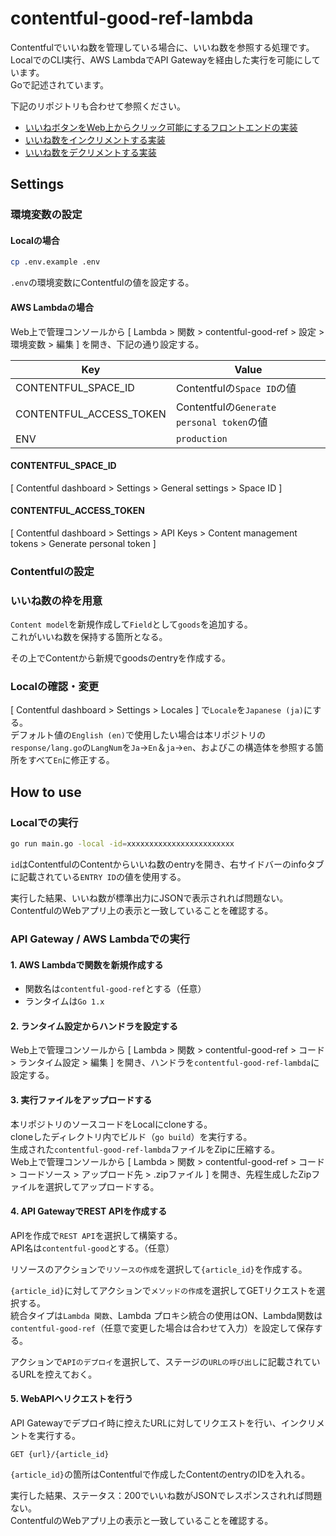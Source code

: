 # contentful-good-ref-lambda

Contentfulでいいね数を管理している場合に、いいね数を参照する処理です。  
LocalでのCLI実行、AWS LambdaでAPI Gatewayを経由した実行を可能にしています。  
Goで記述されています。

下記のリポジトリも合わせて参照ください。

- [いいねボタンをWeb上からクリック可能にするフロントエンドの実装](https://github.com/datsukan/good-button)
- [いいね数をインクリメントする実装](https://github.com/datsukan/contentful-good-increment-lambda)
- [いいね数をデクリメントする実装](https://github.com/datsukan/contentful-good-decrement-lambda)

## Settings

### 環境変数の設定

#### Localの場合

```sh
cp .env.example .env
```

`.env`の環境変数にContentfulの値を設定する。


#### AWS Lambdaの場合

Web上で管理コンソールから [ Lambda > 関数 > contentful-good-ref > 設定 > 環境変数 > 編集 ] を開き、下記の通り設定する。

| Key | Value |
| --- | --- |
| CONTENTFUL_SPACE_ID | Contentfulの`Space ID`の値 |
| CONTENTFUL_ACCESS_TOKEN | Contentfulの`Generate personal token`の値 |
| ENV | `production` |

#### CONTENTFUL_SPACE_ID

[ Contentful dashboard > Settings > General settings > Space ID ]

#### CONTENTFUL_ACCESS_TOKEN

[ Contentful dashboard > Settings > API Keys > Content management tokens > Generate personal token ]


### Contentfulの設定

### いいね数の枠を用意

`Content model`を新規作成して`Field`として`goods`を追加する。  
これがいいね数を保持する箇所となる。

その上でContentから新規でgoodsのentryを作成する。

### Localの確認・変更

[ Contentful dashboard > Settings > Locales ] で`Locale`を`Japanese (ja)`にする。  
デフォルト値の`English (en)`で使用したい場合は本リポジトリの`response/lang.go`の`LangNum`を`Ja`→`En`＆`ja`→`en`、およびこの構造体を参照する箇所をすべて`En`に修正する。

## How to use

### Localでの実行

```sh
go run main.go -local -id=xxxxxxxxxxxxxxxxxxxxxxxx
```

`id`はContentfulのContentからいいね数のentryを開き、右サイドバーのinfoタブに記載されている`ENTRY ID`の値を使用する。

実行した結果、いいね数が標準出力にJSONで表示されれば問題ない。  
ContentfulのWebアプリ上の表示と一致していることを確認する。

### API Gateway / AWS Lambdaでの実行

#### 1. AWS Lambdaで関数を新規作成する

- 関数名は`contentful-good-ref`とする（任意）
- ランタイムは`Go 1.x`

#### 2. ランタイム設定からハンドラを設定する

Web上で管理コンソールから [ Lambda > 関数 > contentful-good-ref > コード > ランタイム設定 > 編集 ] を開き、ハンドラを`contentful-good-ref-lambda`に設定する。

#### 3. 実行ファイルをアップロードする

本リポジトリのソースコードをLocalにcloneする。  
cloneしたディレクトリ内でビルド（`go build`）を実行する。  
生成された`contentful-good-ref-lambda`ファイルをZipに圧縮する。  
Web上で管理コンソールから [ Lambda > 関数 > contentful-good-ref > コード > コードソース > アップロード先 > .zipファイル ] を開き、先程生成したZipファイルを選択してアップロードする。

#### 4. API GatewayでREST APIを作成する

APIを作成で`REST API`を選択して構築する。  
API名は`contentful-good`とする。（任意）  

リソースのアクションで`リソースの作成`を選択して`{article_id}`を作成する。  

`{article_id}`に対してアクションで`メソッドの作成`を選択してGETリクエストを選択する。  
統合タイプは`Lambda 関数`、Lambda プロキシ統合の使用はON、Lambda関数は`contentful-good-ref`（任意で変更した場合は合わせて入力）を設定して保存する。  

アクションで`APIのデプロイ`を選択して、ステージの`URLの呼び出し`に記載されているURLを控えておく。

#### 5. WebAPIへリクエストを行う

API Gatewayでデプロイ時に控えたURLに対してリクエストを行い、インクリメントを実行する。

```
GET {url}/{article_id}
```

`{article_id}`の箇所はContentfulで作成したContentのentryのIDを入れる。

実行した結果、ステータス：200でいいね数がJSONでレスポンスされれば問題ない。  
ContentfulのWebアプリ上の表示と一致していることを確認する。
